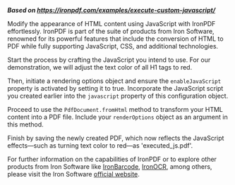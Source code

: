 ***Based on <https://ironpdf.com/examples/execute-custom-javascript/>***

Modify the appearance of HTML content using JavaScript with IronPDF effortlessly. IronPDF is part of the suite of products from Iron Software, renowned for its powerful features that include the conversion of HTML to PDF while fully supporting JavaScript, CSS, and additional technologies.

Start the process by crafting the JavaScript you intend to use. For our demonstration, we will adjust the text color of all H1 tags to red.

Then, initiate a rendering options object and ensure the `enableJavaScript` property is activated by setting it to true. Incorporate the JavaScript script you created earlier into the `javascript` property of this configuration object.

Proceed to use the `PdfDocument.fromHtml` method to transform your HTML content into a PDF file. Include your `renderOptions` object as an argument in this method.

Finish by saving the newly created PDF, which now reflects the JavaScript effects—such as turning text color to red—as 'executed_js.pdf'.

For further information on the capabilities of IronPDF or to explore other products from Iron Software like [IronBarcode](https://ironsoftware.com/csharp/barcode/), [IronOCR](https://ironsoftware.com/csharp/ocr/), among others, please visit the Iron Software [official website](https://ironsoftware.com).